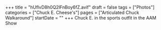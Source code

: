 +++
title = "hUflvD8h0Q2lFnBoy6fZ.avif"
draft = false
tags = ["Photos"]
categories = ["Chuck E. Cheese's"]
pages = ["Articulated Chuck Walkaround"]
startDate = ""
+++
Chuck E. in the sports outfit in the AAM Show
